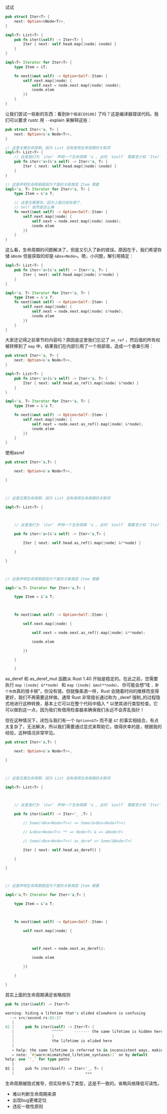 试试
```rust
pub struct Iter<T> {
    next: Option<&Node<T>>,
}

impl<T> List<T> {
    pub fn iter(&self) -> Iter<T> {
        Iter { next: self.head.map(|node| &node) }
    }
}

impl<T> Iterator for Iter<T> {
    type Item = &T;

    fn next(&mut self) -> Option<Self::Item> {
        self.next.map(|node| {
            self.next = node.next.map(|node| &node);
            &node.elem
        })
    }
}

```

让我们尝试一些新的东西：看到`那个错误[E0106]` 了吗？这是编译器错误代码。我们可以要求 rustc 用 `--`explain 来解释这些：

```rust
pub struct Iter<'a, T> {
    next: Option<&'a Node<T>>,
}

// 这里无需生命周期，因为 List 没有使用生命周期的关联项
impl<T> List<T> {
    // 这里我们为 `iter` 声明一个生命周期 'a , 此时 `&self` 需要至少和 `Iter` 活得一样久
    pub fn iter<'a>(&'a self) -> Iter<'a, T> {
        Iter { next: self.head.map(|node| &node) }
    }
}

// 这里声明生命周期是因为下面的关联类型 Item 需要
impl<'a, T> Iterator for Iter<'a, T> {
    type Item = &'a T;

    // 这里无需更改，因为上面已经处理了.
    // Self 依然是这么棒
    fn next(&mut self) -> Option<Self::Item> {
        self.next.map(|node| {
            self.next = node.next.map(|node| &node);
            &node.elem
        })
    }
}

```

这么看，生命周期的问题解决了，但是又引入了新的错误。原因在于，我们希望存储 `&Node` 但是获取的却是 `&Box<Node>`。嗯，小问题，解引用搞定：
```rust
impl<T> List<T> {
    pub fn iter<'a>(&'a self) -> Iter<'a, T> {
        Iter { next: self.head.map(|node| &*node) }
    }
}

impl<'a, T> Iterator for Iter<'a, T> {
    type Item = &'a T;
    fn next(&mut self) -> Option<Self::Item> {
        self.next.map(|node| {
            self.next = node.next.map(|node| &*node);
            &node.elem
        })
    }
}

```
大家还记得之前章节的内容吗？原因是这里我们忘记了 `as_ref` ，然后值的所有权被转移到了 `map` 中，结果我们在内部引用了一个局部值，造成一个悬垂引用：
```rust
pub struct Iter<'a, T> {
    next: Option<&'a Node<T>>,
}

impl<T> List<T> {
    pub fn iter<'a>(&'a self) -> Iter<'a, T> {
        Iter { next: self.head.as_ref().map(|node| &*node) }
    }
}

impl<'a, T> Iterator for Iter<'a, T> {
    type Item = &'a T;

    fn next(&mut self) -> Option<Self::Item> {
        self.next.map(|node| {
            self.next = node.next.as_ref().map(|node| &*node);
            &node.elem
        })
    }
}

```
使用asref
```rust
pub struct Iter<'a,T> {

    next: Option<&'a Node<T>>,

}

  

// 这里无需生命周期，因为 List 没有使用生命周期的关联项

impl<T> List<T> {

  

    // 这里我们为 `iter` 声明一个生命周期 'a , 此时 `&self` 需要至少和 `Iter` 活得一样久

    pub fn iter<'a>(&'a self) -> Iter<'a,T> {

        Iter { next: self.head.as_ref().map(|node| &**node) }

    }

}

  

// 这里声明生命周期是因为下面的关联类型 Item 需要

impl<'a,T> Iterator for Iter<'a,T> {

    type Item = &'a T;

  

    fn next(&mut self) -> Option<Self::Item> {

        self.next.map(|node| {

            self.next = node.next.as_ref().map(|node| &**node);

            &node.elem

        })

    }

	}

```
as_deref 和 as_deref_mut 函数从 Rust 1.40 开始是稳定的。在此之前，您需要执行 `map（|node| &**node）` 和 `map（|node| &mut**node）。` 你可能会想“哇 `，那个东西`真的很卡顿”，你没有错，但就像美酒一样，Rust 会随着时间的推移而变得更好，我们不再需要这样做。通常 Rust 非常擅长通过称为 _deref 强制_的过程隐式地进行这种转换，基本上它可以在整个代码中插入 * 以使其进行类型检查。它可以做到这一点，因为我们有借用检查器来确保我们永远不会弄乱指针！

但在这种情况下，闭包与我们有一个 `Option<&T>` 而不是 `&T` 的事实相结合，有点太复杂了，无法解决，所以我们需要通过显式来帮助它。值得庆幸的是，根据我的经验，这种情况非常罕见。

```rust
pub struct Iter<'a,T> {

    next: Option<&'a Node<T>>,

}

  

// 这里无需生命周期，因为 List 没有使用生命周期的关联项

impl<T> List<T> {

  

    // 这里我们为 `iter` 声明一个生命周期 'a , 此时 `&self` 需要至少和 `Iter` 活得一样久

    pub fn iter(&self) -> Iter<'_ ,T> {

        // Some(<Box<Node<T>>) => Some(&<Box<Node<T>>)

        // &<Box<Node<T>> ** => Node<T> & => &Node<T>

        // Some(<Box<Node<T>>) as_deref => Some(&Node<T>)

        Iter { next: self.head.as_deref() }

    }

}

  

// 这里声明生命周期是因为下面的关联类型 Item 需要

impl<'a,T> Iterator for Iter<'a,T> {

    type Item = &'a T;

  

    fn next(&mut self) -> Option<Self::Item> {

        self.next.map(|node| {

  

            self.next = node.next.as_deref();

            &node.elem

        })

    }

}

```

其实上面的生命周期满足省略规则
```rust
pub fn iter(&self) -> Iter<T>
```

```rust
warning: hiding a lifetime that's elided elsewhere is confusing
  --> src/second.rs:82:17
   |
82 |     pub fn iter(&self) -> Iter<T> {
   |                 ^^^^^     ------- the same lifetime is hidden here
   |                 |
   |                 the lifetime is elided here
   |
   = help: the same lifetime is referred to in inconsistent ways, making the signature confusing
   = note: `#[warn(mismatched_lifetime_syntaxes)]` on by default
help: use `'_` for type paths
   |
82 |     pub fn iter(&self) -> Iter<'_, T> {
   |                                +++

```

生命周期被隐式推导，但实际参与了类型，这是不一致的。省略风格降低可读性。
- 难以判断生命周期来源
- 出现bug更难定位
- 违反一致性原则

